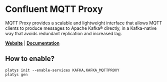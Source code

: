 # Confluent MQTT Proxy

MQTT Proxy provides a scalable and lightweight interface that allows MQTT clients to produce messages to Apache Kafka® directly, in a Kafka-native way that avoids redundant replication and increased lag.

**[Website](https://docs.confluent.io/platform/current/kafka-mqtt/index.html)** | **[Documentation](https://docs.confluent.io/platform/current/kafka-mqtt/index.html)** 


## How to enable?

```
platys init --enable-services KAFKA,KAFKA_MQTTPROXY
platys gen
```


